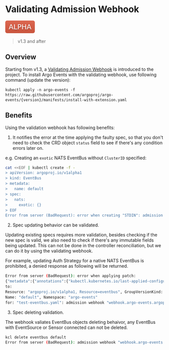# Validating Admission Webhook

![alpha](assets/alpha.svg)

> v1.3 and after

## Overview

Starting from v1.3, a
[Validating Admission Webhook](https://kubernetes.io/docs/reference/access-authn-authz/admission-controllers/#validatingadmissionwebhook)
is introduced to the project. To install Argo Events with the validating
webhook, use following command (update the version):

```shell
kubectl apply -n argo-events -f https://raw.githubusercontent.com/argoproj/argo-events/{version}/manifests/install-with-extension.yaml
```

## Benefits

Using the validation webhook has following benefits:

1. It notifies the error at the time applying the faulty spec, so that you don't
   need to check the CRD object `status` field to see if there's any condition
   errors later on.

e.g. Creating an `exotic` NATS EventBus without `ClusterID` specified:

```sh
cat <<EOF | kubectl create -f -
> apiVersion: argoproj.io/v1alpha1
> kind: EventBus
> metadata:
>   name: default
> spec:
>   nats:
>     exotic: {}
> EOF
Error from server (BadRequest): error when creating "STDIN": admission webhook "webhook.argo-events.argoproj.io" denied the request: "spec.nats.exotic.clusterID" is missing
```

2. Spec updating behavior can be validated.

Updating existing specs requires more validation, besides checking if the new
spec is valid, we also need to check if there's any immutable fields being
updated. This can not be done in the controller reconciliation, but we can do it
by using the validating webhook.

For example, updating Auth Strategy for a native NATS EventBus is prohibited, a
denied response as following will be returned.

```sh
Error from server (BadRequest): error when applying patch:
{"metadata":{"annotations":{"kubectl.kubernetes.io/last-applied-configuration":"{\"apiVersion\":\"argoproj.io/v1alpha1\",\"kind\":\"EventBus\",\"metadata\":{\"annotations\":{},\"name\":\"default\",\"namespace\":\"argo-events\"},\"spec\":{\"nats\":{\"native\":{\"replicas\":3}}}}\n"}},"spec":{"nats":{"native":{"auth":null,"maxAge":null,"securityContext":null}}}}
to:
Resource: "argoproj.io/v1alpha1, Resource=eventbus", GroupVersionKind: "argoproj.io/v1alpha1, Kind=EventBus"
Name: "default", Namespace: "argo-events"
for: "test-eventbus.yaml": admission webhook "webhook.argo-events.argoproj.io" denied the request: "spec.nats.native.auth" is immutable, can not be updated
```

3. Spec deleting validation.

The webhook valiates EventBus objects deleting behaivor, any EventBus with
EventSource or Sensor connected can not be deleted.

```sh
kcl delete eventbus default
Error from server (BadRequest): admission webhook "webhook.argo-events.argoproj.io" denied the request: Can not delete an EventBus with 2 EventSources connected
```
